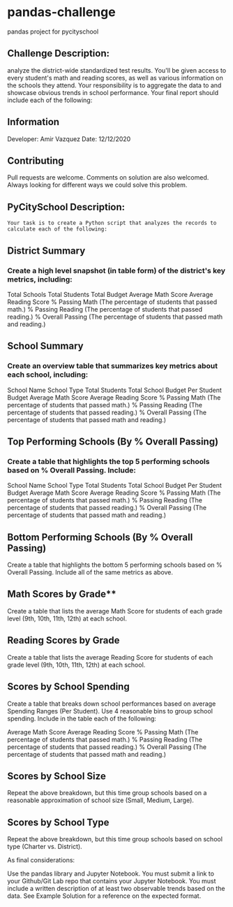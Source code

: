 # pandas-challenge
pandas project for pycityschool

## Challenge Description:
analyze the district-wide standardized test results. You'll be given access to every student's math and reading scores, as well 
as various information on the schools they attend. Your responsibility is to aggregate the data to and showcase obvious trends in school performance.
Your final report should include each of the following:

## Information
Developer: Amir Vazquez
Date: 12/12/2020

## Contributing
Pull requests are welcome. Comments on solution are also welcomed. Always looking for different ways we could solve this problem.

## PyCitySchool Description:
	Your task is to create a Python script that analyzes the records to calculate each of the following:
	
## District Summary 	
### Create a high level snapshot (in table form) of the district's key metrics, including:

Total Schools
Total Students
Total Budget
Average Math Score
Average Reading Score
% Passing Math (The percentage of students that passed math.)
% Passing Reading (The percentage of students that passed reading.)
% Overall Passing (The percentage of students that passed math and reading.)

## School Summary
### Create an overview table that summarizes key metrics about each school, including:

School Name
School Type
Total Students
Total School Budget
Per Student Budget
Average Math Score
Average Reading Score
% Passing Math (The percentage of students that passed math.)
% Passing Reading (The percentage of students that passed reading.)
% Overall Passing (The percentage of students that passed math and reading.)

## Top Performing Schools (By % Overall Passing)
### Create a table that highlights the top 5 performing schools based on % Overall Passing. Include:

School Name
School Type
Total Students
Total School Budget
Per Student Budget
Average Math Score
Average Reading Score
% Passing Math (The percentage of students that passed math.)
% Passing Reading (The percentage of students that passed reading.)
% Overall Passing (The percentage of students that passed math and reading.)

## Bottom Performing Schools (By % Overall Passing)
Create a table that highlights the bottom 5 performing schools based on % Overall Passing. Include all of the same metrics as above.

## Math Scores by Grade**
Create a table that lists the average Math Score for students of each grade level (9th, 10th, 11th, 12th) at each school.


## Reading Scores by Grade
Create a table that lists the average Reading Score for students of each grade level (9th, 10th, 11th, 12th) at each school.

## Scores by School Spending
Create a table that breaks down school performances based on average Spending Ranges (Per Student). Use 4 reasonable bins to group school spending. Include in the table each of the following:

Average Math Score
Average Reading Score
% Passing Math (The percentage of students that passed math.)
% Passing Reading (The percentage of students that passed reading.)
% Overall Passing (The percentage of students that passed math and reading.)

## Scores by School Size
Repeat the above breakdown, but this time group schools based on a reasonable approximation of school size (Small, Medium, Large).


## Scores by School Type
Repeat the above breakdown, but this time group schools based on school type (Charter vs. District).

As final considerations:

Use the pandas library and Jupyter Notebook.
You must submit a link to your Github/Git Lab repo that contains your Jupyter Notebook.
You must include a written description of at least two observable trends based on the data.
See Example Solution for a reference on the expected format.

